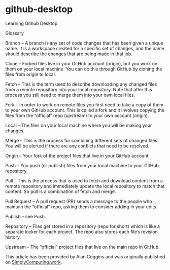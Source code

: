 # github-desktop
Learning Github Desktop

Glossary

Branch – A branch is any set of code changes that has been given a unique name. It is a workspace created for a specific set of changes, and the name should describe the changes that are being made in that job.

Clone – Forked files live in your GitHub account (origin), but you work on them on your local machine. You can do this through GitHub by cloning the files from origin to local.

Fetch – This is the term used to describe downloading any changed files from a remote repository into your local repository. Note that after this process you still need to merge them into your own local files.

Fork – In order to work on remote files you first need to take a copy of them to your own GitHub account. This is called a fork and it involves copying the files from the “official” repo (upstream) to your own account (origin).

Local – The files on your local machine where you will be making your changes.

Merge – This is the process for combining different sets of changed files. You will be alerted if there are any conflicts that need to be resolved.

Origin – Your fork of the project files that live in your GitHub account.

Push – You push (or publish) files from your local machine to your GitHub repository.

Pull – This is the process that is used to fetch and download content from a remote repository and immediately update the local repository to match that content. So pull is a combination of fetch and merge.

Pull Request – A pull request (PR) sends a message to the people who maintain the “official” repo, asking them to consider adding in your edits.

Publish – see Push.

Repository – Files get stored in a repository (repo for short) which is like a separate locker for each project. The repo also stores each file’s revision history.

Upstream – The “official” project files that live on the main repo in GitHub.

This article has been provided by Alan Coggins and was originally published on [SimplyComputing.work](http://SimplyComputing.work).
